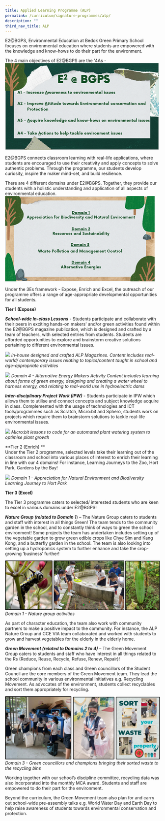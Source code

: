 ```yaml
---
title: Applied Learning Programme (ALP)
permalink: /curriculum/signature-programmes/alp/
description: ""
third_nav_title: ALP
---
```


E2@BGPS, Environmental Education at Bedok Green Primary School focuses on environmental education where students are empowered with the knowledge and know-hows to do their part for the environment. 

The 4 main objectives of E2@BGPS are the '4As - 
![](/images/4As.png)

E2@BGPS connects classroom learning with real-life applications, where students are encouraged to use their creativity and apply concepts to solve authentic problems. Through the programme, our students develop curiosity, inspire the maker mind-set, and build resilience. 

There are 4 different domains under E2@BGPS. Together, they provide our students with a holistic understanding and application of all aspects of environmental education. 
![](/images/domains.png)

Under the 3Es framework - Expose, Enrich and Excel, the outreach of our programme offers a range of age-appropriate developmental opportunities for all students. 

**Tier 1 (Expose)**

***School-wide In-class Lessons*** - Students participate and collaborate with their peers in exciting hands-on makers' and/or green activities found within the E2@BGPS magazine publication, which is designed and crafted by a team of teachers, with selected entries from students. Students are afforded opportunities to explore and brainstorm creative solutions pertaining to different environmental issues. 

![](/images/tier%201.png)
*In-house designed and crafted ALP Magazines. 
Content includes real-world/ contemporary issues relating to 
topics/content taught in school and age-appropriate activities*

![](/images/tier%201%20v2.png)
*Domain 4 - Alternative Energy Makers Activity
Content includes learning about forms of green energy, designing and creating a water wheel to 
harness energy, and relating to real-world use in hydroelectric dams*

***Inter-disciplinary Project Work (IPW)*** - Students participate in IPW which allows them to utilise and connect concepts and subject knowledge acquire in class. Complemented with the usage of technologies and ICT tools/programmes such as Scratch, Micro:bit and Sphero, students work on projects which require them to brainstorm solutions to tackle real-life environmental issues. 

![](/images/Microbit.png)
*Micro:bit lessons to code for an automated plant watering system to optimise plant growth*

**Tier 2 (Enrich) **<br>
Under the Tier 2 programme, selected levels take their learning out of the classroom and school into various places of interest to enrich their learning in line with our 4 domains! For instance, Learning Journeys to the Zoo, Hort Park, Gardens by the Bay!

![](/images/tier%202.png)
*Domain 1 - Appreciation for Natural Environment and Biodiversity Learning Journey to Hort Park*

**Tier 3 (Excel)**

The Tier 3 programme caters to selected/ interested students who are keen to excel in various domains under E2@BGPS! 

***Nature Group (related to Domain 1***) – The Nature Group caters to students and staff with interest in all things Green! 
The team tends to the community garden in the school, and to constantly think of ways to green the school environment! Some projects the team has undertaken includes setting up of the vegetable garden to grow green edible crops like Chye Sim and Kang Kong, and a butterfly garden in the school. The team is also looking into setting up a hydroponics system to further enhance and take the crop-growing ‘business’ further!

![](/images/tier%203.png)
*Domain 1 - Nature group activities*

As part of character education, the team also work with community partners to make a positive impact to the community.  For instance, the ALP Nature Group and CCE VIA team collaborated and worked with students to grow and harvest vegetables for the elderly in the elderly home.  

***Green Movement (related to Domains 2 to 4)*** – The Green Movement Group caters to students and staff who have interest in all things related to the Rs (Reduce, Reuse, Recycle, Refuse, Renew, Repair)! 

Green champions from each class and Green councillors of the Student Council are the core members of the Green Movement team. They lead the school community in various environmental initiatives e.g. Recycling Movement. As advocates of the environment, students collect recyclables and sort them appropriately for recycling. 

![](/images/tier%203%20v2.png)
*Domain 3 - Green councillors and champions bringing their sorted waste to the recycling bins*

Working together with our school’s discipline committee, recycling data was also incorporated into the monthly MCA award. Students and staff are empowered to do their part for the environment.

Beyond the curriculum, the Green Movement team also plan for and carry out school-wide pre-assembly talks e.g. World Water Day and Earth Day to help raise awareness of students towards environmental conservation and protection. 
